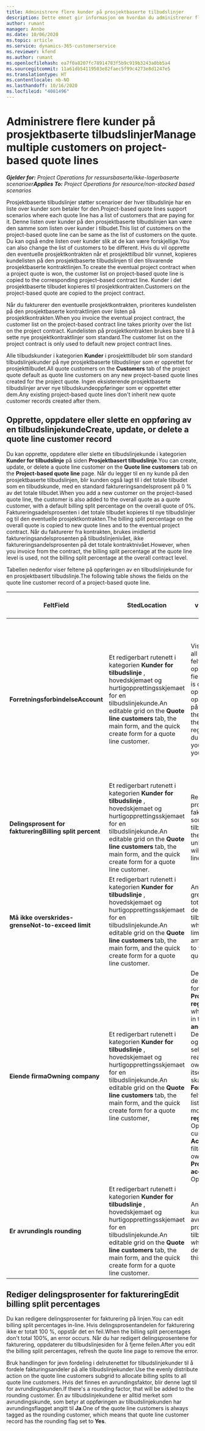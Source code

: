 ```yaml
---
title: Administrere flere kunder på prosjektbaserte tilbudslinjer
description: Dette emnet gir informasjon om hvordan du administrerer flere kunder på prosjektbaserte tilbudslinjer.
author: rumant
manager: Annbe
ms.date: 10/06/2020
ms.topic: article
ms.service: dynamics-365-customerservice
ms.reviewer: kfend
ms.author: rumant
ms.openlocfilehash: ea7f0a8207fc78914783f5b9c919b3243a0bb5a4
ms.sourcegitcommit: 11a61db54119503e82faec5f99c4273e8d1247e5
ms.translationtype: HT
ms.contentlocale: nb-NO
ms.lasthandoff: 10/16/2020
ms.locfileid: "4081496"
---
```

# <a name="manage-multiple-customers-on-project-based-quote-lines"></a><span data-ttu-id="32eca-103">Administrere flere kunder på prosjektbaserte tilbudslinjer</span><span class="sxs-lookup"><span data-stu-id="32eca-103">Manage multiple customers on project-based quote lines</span></span>

<span data-ttu-id="32eca-104">_**Gjelder for:** Project Operations for ressursbaserte/ikke-lagerbaserte scenarioer_</span><span class="sxs-lookup"><span data-stu-id="32eca-104">_**Applies To:** Project Operations for resource/non-stocked based scenarios_</span></span>

<span data-ttu-id="32eca-105">Prosjektbaserte tilbudslinjer støtter scenarioer der hver tilbudslinje har en liste over kunder som betaler for den.</span><span class="sxs-lookup"><span data-stu-id="32eca-105">Project-based quote lines support scenarios where each quote line has a list of customers that are paying for it.</span></span> <span data-ttu-id="32eca-106">Denne listen over kunder på den prosjektbaserte tilbudslinjen kan være den samme som listen over kunder i tilbudet.</span><span class="sxs-lookup"><span data-stu-id="32eca-106">This list of customers on the project-based quote line can be same as the list of customers on the quote.</span></span> <span data-ttu-id="32eca-107">Du kan også endre listen over kunder slik at de kan være forskjellige.</span><span class="sxs-lookup"><span data-stu-id="32eca-107">You can also change the list of customers to be different.</span></span> <span data-ttu-id="32eca-108">Hvis du vil opprette den eventuelle prosjektkontrakten når et prosjekttilbud blir vunnet, kopieres kundelisten på den prosjektbaserte tilbudslinjen til den tilsvarende prosjektbaserte kontraktlinjen.</span><span class="sxs-lookup"><span data-stu-id="32eca-108">To create the eventual project contract when a project quote is won, the customer list on project-based quote line is copied to the corresponding project–based contract line.</span></span> <span data-ttu-id="32eca-109">Kunder i det prosjektbaserte tilbudet kopieres til prosjektkontrakten.</span><span class="sxs-lookup"><span data-stu-id="32eca-109">Customers on the project-based quote are copied to the project contract.</span></span>

<span data-ttu-id="32eca-110">Når du fakturerer den eventuelle prosjektkontrakten, prioriteres kundelisten på den prosjektbaserte kontraktlinjen over listen på prosjektkontrakten.</span><span class="sxs-lookup"><span data-stu-id="32eca-110">When you invoice the eventual project contract, the customer list on the project-based contract line takes priority over the list on the project contract.</span></span> <span data-ttu-id="32eca-111">Kundelisten på prosjektkontrakten brukes bare til å sette nye prosjektkontraktlinjer som standard.</span><span class="sxs-lookup"><span data-stu-id="32eca-111">The customer list on the project contract is only used to default new project contract lines.</span></span>

<span data-ttu-id="32eca-112">Alle tilbudskunder i kategorien **Kunder** i prosjekttilbudet blir som standard tilbudslinjekunder på nye prosjektbaserte tilbudslinjer som er opprettet for prosjekttilbudet.</span><span class="sxs-lookup"><span data-stu-id="32eca-112">All quote customers on the **Customers** tab of the project quote default as quote line customers on any new project-based quote lines created for the project quote.</span></span> <span data-ttu-id="32eca-113">Ingen eksisterende prosjektbaserte tilbudslinjer arver nye tilbudskundeoppføringer som er opprettet etter dem.</span><span class="sxs-lookup"><span data-stu-id="32eca-113">Any existing project-based quote lines don't inherit new quote customer records created after them.</span></span>

## <a name="create-update-or-delete-a-quote-line-customer-record"></a><span data-ttu-id="32eca-114">Opprette, oppdatere eller slette en oppføring av en tilbudslinjekunde</span><span class="sxs-lookup"><span data-stu-id="32eca-114">Create, update, or delete a quote line customer record</span></span>

<span data-ttu-id="32eca-115">Du kan opprette, oppdatere eller slette en tilbudslinjekunde i kategorien **Kunder for tilbudslinje** på siden **Prosjektbasert tilbudslinje**.</span><span class="sxs-lookup"><span data-stu-id="32eca-115">You can create, update, or delete a quote line customer on the **Quote line customers** tab on the **Project-based quote line** page.</span></span> <span data-ttu-id="32eca-116">Når du legger til en ny kunde på den prosjektbaserte tilbudslinjen, blir kunden også lagt til i det totale tilbudet som en tilbudskunde, med en standard faktureringsandelsprosent på 0 % av det totale tilbudet.</span><span class="sxs-lookup"><span data-stu-id="32eca-116">When you add a new customer on the project-based quote line, the customer is also added to the overall quote as a quote customer, with a default billing split percentage on the overall quote of 0%.</span></span> <span data-ttu-id="32eca-117">Faktureringsadelsprosenten i det totale tilbudet kopieres til nye tilbudslinjer og til den eventuelle prosjektkontrakten.</span><span class="sxs-lookup"><span data-stu-id="32eca-117">The billing split percentage on the overall quote is copied to new quote lines and to the eventual project contract.</span></span> <span data-ttu-id="32eca-118">Når du fakturerer fra kontrakten, brukes imidlertid faktureringsandelsprosenten på tilbudslinjenivået, ikke faktureringsandelsprosenten på det totale kontraktnivået.</span><span class="sxs-lookup"><span data-stu-id="32eca-118">However, when you invoice from the contract, the billing split percentage at the quote line level is used, not the billing split percentage at the overall contract level.</span></span> 

<span data-ttu-id="32eca-119">Tabellen nedenfor viser feltene på oppføringen av en tilbudslinjekunde for en prosjektbasert tilbudslinje.</span><span class="sxs-lookup"><span data-stu-id="32eca-119">The following table shows the fields on the quote line customer record of a project-based quote line.</span></span>

| <span data-ttu-id="32eca-120">Felt</span><span class="sxs-lookup"><span data-stu-id="32eca-120">Field</span></span> | <span data-ttu-id="32eca-121">Sted</span><span class="sxs-lookup"><span data-stu-id="32eca-121">Location</span></span> | <span data-ttu-id="32eca-122">Beskrivelse og veiledning</span><span class="sxs-lookup"><span data-stu-id="32eca-122">Description and guidance</span></span> | <span data-ttu-id="32eca-123">Nedstrøms påvirkning</span><span class="sxs-lookup"><span data-stu-id="32eca-123">Downstream impact</span></span> |
| --- | --- | --- | --- |
| <span data-ttu-id="32eca-124">**Forretningsforbindelse**</span><span class="sxs-lookup"><span data-stu-id="32eca-124">**Account**</span></span> | <span data-ttu-id="32eca-125">Et redigerbart rutenett i kategorien **Kunder for tilbudslinje** , hovedskjemaet og hurtigopprettingsskjemaet for en tilbudslinjekunde.</span><span class="sxs-lookup"><span data-stu-id="32eca-125">An editable grid on the **Quote line customers** tab, the main form, and the quick create form for a quote line customer.</span></span> | <span data-ttu-id="32eca-126">Viser alle aktive kontoer.</span><span class="sxs-lookup"><span data-stu-id="32eca-126">Lists all active accounts.</span></span> <span data-ttu-id="32eca-127">Dette feltet er låst etter at oppføringen er opprettet.</span><span class="sxs-lookup"><span data-stu-id="32eca-127">This field is locked after the record is created.</span></span> <span data-ttu-id="32eca-128">Hvis du må oppdatere feltet, sletter du oppføringen og oppretter den på nytt.</span><span class="sxs-lookup"><span data-stu-id="32eca-128">If you need to update the field, delete and recreate the record.</span></span> <span data-ttu-id="32eca-129">Hvis du har registrert faktiske verdier, kan du ikke slette oppføringen.</span><span class="sxs-lookup"><span data-stu-id="32eca-129">If you recorded any actuals, you can't delete the record.</span></span> | <span data-ttu-id="32eca-130">Når du velger en forretningsforbindelse fra hovedlisten over forretningsforbindelser som skal legges til, blir tilbudslinjekunden også lagt til som en tilbudskunde.</span><span class="sxs-lookup"><span data-stu-id="32eca-130">When you pick an account from the master list of accounts to add, the Quote line customer is also added as a Quote customer.</span></span> <span data-ttu-id="32eca-131">Tilbudslinjekunder kopieres til kunder på prosjektkontraktlinjen når et tilbud blir vunnet.</span><span class="sxs-lookup"><span data-stu-id="32eca-131">Quote line customers are copied to the project contract line customers when a quote is won.</span></span> |
| <span data-ttu-id="32eca-132">**Delingsprosent for fakturering**</span><span class="sxs-lookup"><span data-stu-id="32eca-132">**Billing split percent**</span></span> | <span data-ttu-id="32eca-133">Et redigerbart rutenett i kategorien **Kunder for tilbudslinje** , hovedskjemaet og hurtigopprettingsskjemaet for en tilbudslinjekunde.</span><span class="sxs-lookup"><span data-stu-id="32eca-133">An editable grid on the **Quote line customers** tab, the main form, and the quick create form for a quote line customer.</span></span> | <span data-ttu-id="32eca-134">Representerer prosentandelen av hver ikke-fakturerte salgstransaksjon som skal tilskrives denne tilbudslinjekunden.</span><span class="sxs-lookup"><span data-stu-id="32eca-134">Represents the percentage of each unbilled sales transaction that will be attributed to this quote line customer.</span></span> | <span data-ttu-id="32eca-135">Kopiert over til kunder for prosjektkontraktlinje.</span><span class="sxs-lookup"><span data-stu-id="32eca-135">Copied over to project contract line customers.</span></span> |
| <span data-ttu-id="32eca-136">**Må ikke overskrides-grense**</span><span class="sxs-lookup"><span data-stu-id="32eca-136">**Not-to-exceed limit**</span></span> | <span data-ttu-id="32eca-137">Et redigerbart rutenett i kategorien **Kunder for tilbudslinje** , hovedskjemaet og hurtigopprettingsskjemaet for en tilbudslinjekunde.</span><span class="sxs-lookup"><span data-stu-id="32eca-137">An editable grid on the **Quote line customers** tab, the main form, and the quick create form for a quote line customer.</span></span> | <span data-ttu-id="32eca-138">Angir om det finnes en avtalt grense eller et tak på totalbeløp som blir fakturert til denne kunden for denne tilbudslinjen.</span><span class="sxs-lookup"><span data-stu-id="32eca-138">Indicates whether there is a negotiated limit or cap to the overall amount that will be invoiced to this customer for this quoted line.</span></span> | <span data-ttu-id="32eca-139">Kopiert over til kunder for prosjektkontraktlinje når et tilbud er vunnet.</span><span class="sxs-lookup"><span data-stu-id="32eca-139">Copied over to project contract line customers when a quote is won.</span></span> |
| <span data-ttu-id="32eca-140">**Eiende firma**</span><span class="sxs-lookup"><span data-stu-id="32eca-140">**Owning company**</span></span> | <span data-ttu-id="32eca-141">Et redigerbart rutenett i kategorien **Kunder for tilbudslinje** , hovedskjemaet og hurtigopprettingsskjemaet for en tilbudslinjekunde.</span><span class="sxs-lookup"><span data-stu-id="32eca-141">An editable grid on the **Quote line customers** tab, the main form, and the quick create form for a quote line customer,</span></span> | <span data-ttu-id="32eca-142">Den juridiske enheten som denne kunden er konfigurert for, i modulen **Prosjektstyring og regnskap**.</span><span class="sxs-lookup"><span data-stu-id="32eca-142">The legal entity in which this customer is set up in the **Project management and accounting** module.</span></span> <span data-ttu-id="32eca-143">Dette feltet er skrivebeskyttet og er satt til eiende firma for selve tilbudet.</span><span class="sxs-lookup"><span data-stu-id="32eca-143">This field is read-only and is set to the owning company of the quote itself.</span></span> <span data-ttu-id="32eca-144">Listen over kunder som skal legges til i **Forretningsforbindelse** -feltet, er allerede filtrert til listen fra det eiende firmaet i modulen **Prosjektstyring og regnskap** i Project Operations.</span><span class="sxs-lookup"><span data-stu-id="32eca-144">The list of customers to add in the **Account** field is already filtered to the list from the owning company in the **Project management and accounting** module of Project Operations.</span></span> | <span data-ttu-id="32eca-145">Det eiende firmaet tilsvarer konseptet juridisk enhet.</span><span class="sxs-lookup"><span data-stu-id="32eca-145">The owning company equates to the concept of legal entity.</span></span> <span data-ttu-id="32eca-146">Alle kostnader og inntekter som er påløpt fra dette prosjektet, blir regnskapsført i hovedboken til det eiende firmaet.</span><span class="sxs-lookup"><span data-stu-id="32eca-146">All costs and revenue that accrue from this project are accounted in the General ledger of the owning company.</span></span> |
| <span data-ttu-id="32eca-147">**Er avrunding**</span><span class="sxs-lookup"><span data-stu-id="32eca-147">**Is rounding**</span></span> | <span data-ttu-id="32eca-148">Et redigerbart rutenett i kategorien **Kunder for tilbudslinje** , hovedskjemaet og hurtigopprettingsskjemaet for en tilbudslinjekunde.</span><span class="sxs-lookup"><span data-stu-id="32eca-148">An editable grid on the **Quote line customers** tab, the main form, and the quick create form for a quote line customer.</span></span> | <span data-ttu-id="32eca-149">Angir om denne kunden er en kunde med standard avrunding for denne prosjektbaserte tilbudslinjen.</span><span class="sxs-lookup"><span data-stu-id="32eca-149">Indicates whether this customer is a default rounding customer for this project-based quote line.</span></span> | <span data-ttu-id="32eca-150">Kopiert over til kunder i prosjektkontrakten når et tilbud er vunnet.</span><span class="sxs-lookup"><span data-stu-id="32eca-150">Copied over to project contract customers when a quote is won.</span></span> |

## <a name="edit-billing-split-percentages"></a><span data-ttu-id="32eca-151">Rediger delingsprosenter for fakturering</span><span class="sxs-lookup"><span data-stu-id="32eca-151">Edit billing split percentages</span></span>

<span data-ttu-id="32eca-152">Du kan redigere delingsprosenter for fakturering på linjen.</span><span class="sxs-lookup"><span data-stu-id="32eca-152">You can edit billing split percentages in-line.</span></span> <span data-ttu-id="32eca-153">Hvis delingsprosentandelen for fakturering ikke er totalt 100 %, oppstår det en feil.</span><span class="sxs-lookup"><span data-stu-id="32eca-153">When the billing split percentages don't total 100%, an error occurs.</span></span> <span data-ttu-id="32eca-154">Når du har redigert delingsprosentene for fakturering, oppdaterer du tilbudslinjesiden for å fjerne feilen.</span><span class="sxs-lookup"><span data-stu-id="32eca-154">After you edit the billing split percentages, refresh the quote line page to remove the error.</span></span>

<span data-ttu-id="32eca-155">Bruk handlingen for jevn fordeling i delrutenettet for tilbudslinjekunder til å fordele fakturingsandeler på alle tilbudslinjekunder.</span><span class="sxs-lookup"><span data-stu-id="32eca-155">Use the evenly distribute action on the quote line customers subgrid to allocate billing splits to all quote line customers.</span></span> <span data-ttu-id="32eca-156">Hvis det finnes en avrundingsfaktor, blir denne lagt til for avrundingskunden.</span><span class="sxs-lookup"><span data-stu-id="32eca-156">If there's a rounding factor, that will be added to the rounding customer.</span></span> <span data-ttu-id="32eca-157">Én av tilbudslinjekundene er alltid merket som avrundingskunde, som betyr at oppføringen av tilbudslinjekunden har avrundingsflagget angitt til **Ja**.</span><span class="sxs-lookup"><span data-stu-id="32eca-157">One of the quote line customers is always tagged as the rounding customer, which means that quote line customer record has the rounding flag set to **Yes**.</span></span> 

